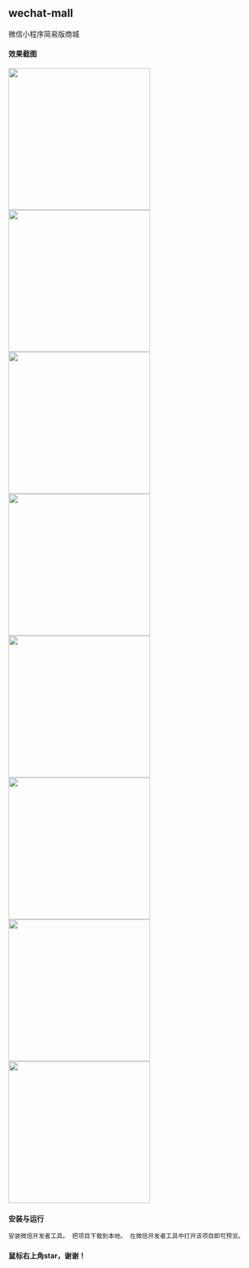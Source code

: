 ## wechat-mall
微信小程序简易版商城  

#### 效果截图

<img src="https://github.com/jwhuang59/wechat-mall/blob/master/image/1.jpg" width="280">  <img src="https://github.com/jwhuang59/wechat-mall/blob/master/image/2.jpg" width="280"> <img src="https://github.com/jwhuang59/wechat-mall/blob/master/image/8.jpg" width="280"> <img src="https://github.com/jwhuang59/wechat-mall/blob/master/image/3.jpg" width="280"> <img src="https://github.com/jwhuang59/wechat-mall/blob/master/image/4.jpg" width="280"><img src="https://github.com/jwhuang59/wechat-mall/blob/master/image/5.jpg" width="280"><img src="https://github.com/jwhuang59/wechat-mall/blob/master/image/6.jpg" width="280"><img src="https://github.com/jwhuang59/wechat-mall/blob/master/image/7.jpg" width="280">


#### 安装与运行

``` bash
安装微信开发者工具。 把项目下载到本地。 在微信开发者工具中打开该项目即可预览。
```

#### 鼠标右上角star，谢谢！


